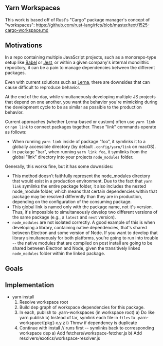 Yarn Workspaces
---------------

This work is based off of Rust's "Cargo" package manager's concept of "workspaces": https://github.com/rust-lang/rfcs/blob/master/text/1525-cargo-workspace.md

## Motivations

In a repo containing multiple JavaScript projects, such as a monorepo-type setup like [Babel](https://github.com/babel/babel) or [Jest](https://github.com/facebook/jest), or within a given company's internal monolithic repository, it can be a pain to manage dependencies between the different packages.

Even with current solutions such as [Lerna](https://github.com/lerna/lerna), there are downsides that can cause difficult to reproduce behavior.

At the end of the day, while simultaneously developing multiple JS projects that depend on one another, you want the behavior you're mimicking during the development cycle to be as similar as possible to the production behavior.

Current approaches (whether Lerna-based or custom) often use `yarn link` or `npm link` to connect packages together. These "link" commands operate as follows:

- When running `yarn link` inside of package "foo", it symlinks it to a globally accessible directory (by default `.config/yarn/link` on macOS).
- In package "bar", when running `yarn link foo`, it symlinks from the global "link" directory into your projects `node_modules` folder.

Generally, this works fine, but it has some downsides:

- This method doesn't faithfully represent the node_modules directory that would exist in a production environment. Due to the fact that `yarn link` symlinks the entire package folder, it also includes the nested node_module folder, which means that certain dependencies within that package may be resolved differently than they are in production, depending on the configuration of the consuming package.
- This global link is named only with the package name, not it's version. Thus, it's impossible to simultaneously develop two different versions of the same package (e.g., a `latest` and `next` version).
- `node_modules` are not isolated correctly. A good example of this is when developing a library, containing native dependencies, that's shared between Electron and some version of Node. If you want to develop that library simultaneously for both platforms, you're going to run into trouble -- the native modules that are compiled on post install are going to be shared between Electron and Node, given the transitively linked `node_modules` folder within the linked package.

## Goals

## Implementation

- yarn install
  1) Resolve workspace root
  2) Build dep graph of workspace dependencies for this package.
  3) In each, publish to .yarn-workspaces (in workspace root)
    a) Do like yarn publish
    b) Instead of tar, symlink each file in `files` to .yarn-workspace/[pkg]-x.y.z
      i) Throw if dependency is duplicate
  4) Continue with install
    // runs first -- symlinks back to corresponding workspace dep
    a) Add fetchers/workspace-fetcher.js
    b) Add resolvers/exotics/workspace-resolver.js
